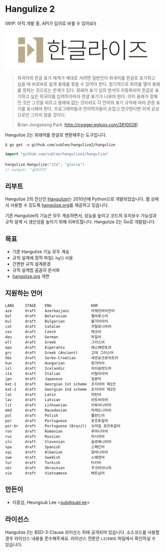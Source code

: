 # Hangulize 2

(WIP: 아직 개발 중, API가 임의로 바뀔 수 있어요!)

![한글라이즈](brand/logo-kor-128px.png)

> 외국어의 한글 표기 체계가 제대로 서려면 일반인이 외국어를 한글로 표기하고
> 싶을 때 바로바로 쉽게 용례를 찾을 수 있어야 한다. 정기적으로 회의를 열어
> 용례를 정하는 것으로는 한계가 있다. 외래어 표기 심의 방식이 자동화되어 한글로
> 표기하고 싶은 외국어를 입력하자마자 한글 표기가 나와야 한다. 이미 용례가
> 정해진 것은 그것을 따르고 용례에 없는 것이라도 각 언어의 표기 규칙에 따라
> 권장 표기를 표시해야 한다. 프로그래머들과 언어학자들이 손잡고 연구한다면 이게
> 공상으로만 그치지 않을 것이다.
>
> Brian Jongseong Park (http://iceager.egloos.com/2610028)

Hangulize 2는 외래어를 한글로 변환해주는 도구입니다.

```console
$ go get -u github.com/sublee/hangulize2/hangulize
```

```go
import "github.com/sublee/hangulize2/hangulize"

hangulize.Hangulize("ita", "gloria")
// output: "글로리아"
```

## 리부트

Hangulize 2의 전신인 [Hangulize](https://github.com/sublee/hangulize)는
2010년에 Python으로 개발되었습니다. 웹 상에서 사용할 수 있도록
[hangulize.org](http://hangulize.org)를 제공하고 있습니다.

기존 Hangulize의 기능은 모두 계승하면서, 성능을 높이고 코드의 유지보수 가능성과
규칙 설계 시 생산성을 높이기 위해 리부트합니다. Hangulize 2는 Go로 개발됩니다.

## 목표

- 기존 Hangulize 기능 모두 계승
- 규칙 설계에 정적 파일(`.hgl`) 사용
- 간편한 규칙 설계환경
- 규칙 설계법 꼼꼼히 문서화
- [hangulize.org](http://hangulize.org) 개편

## 지원하는 언어

```
LANG     STAGE    ENG                  KOR
aze      draft    Azerbaijani          아제르바이잔어
bel      draft    Belarusian           벨라루스어
bul      draft    Bulgarian            불가리아어
cat      draft    Catalan              카탈로니아어
ces      draft    Czech                체코어
deu      draft    German               독일어
ell      draft    Greek                그리스어
epo      draft    Esperanto            에스페란토어
grc      draft    Greek (Ancient)      고대 그리스어
hbs      draft    Serbo-Croatian       세르보크로아트어
hun      draft    Hungarian            헝가리어
isl      draft    Icelandic            아이슬란드어
ita      draft    Italian              이탈리아어
jpn      draft    Japanese             일본어
kat-1    draft    Georgian 1st scheme  조지아어 제1안
kat-2    draft    Georgian 2nd scheme  조지아어 제2안
lat      draft    Latin                라틴어
lav      draft    Latvian              라트비아어
lit      draft    Lithuanian           리투아니아어
mkd      draft    Macedonian           마케도니아어
pol      draft    Polish               폴란드어
por      draft    Portuguese           포르투갈어
por-br   draft    Portuguese (Brazil)  브라질 포르투갈어
ron      draft    Romanian             루마니아어
rus      draft    Russian              러시아어
slv      draft    Slovenian            슬로베니아어
spa      draft    Spanish              스페인어
sqi      draft    Albanian             알바니아어
swe      draft    Swedish              스웨덴어
tur      draft    Turkish              터키어
ukr      draft    Ukrainian            우크라이나어
vie      draft    Vietnamese           베트남어
```

## 만든이

- 이흥섭, Heungsub Lee <<sub@subl.ee>>

## 라이선스

Hangulize 2는 BSD-3-Clause 라이선스 하에 공개되어 있습니다. 소스코드를 사용할
경우 라이선스 내용을 준수해주세요. 라이선스 전문은 `LICENSE` 파일에서 확인하실
수 있습니다.
